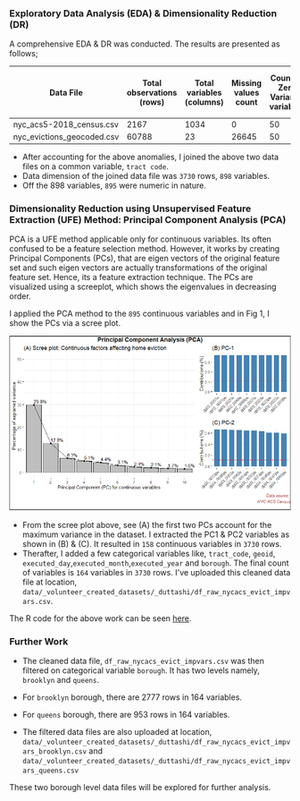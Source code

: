 
### Exploratory Data Analysis (EDA) & Dimensionality Reduction (DR)

A comprehensive EDA & DR was conducted. The results are presented as follows;


|Data File|Total observations (rows)|Total variables (columns)|Missing values count|Count of Zero Variance variables|Count of Near Zero Variance variables|
|-----|----|-----|----|----|----|
|nyc_acs5-2018_census.csv|2167|1034|0|50|108|
|nyc_evictions_geocoded.csv|60788|23|26645|50|3|

- After accounting for the above anomalies, I joined the above two data files on a common variable, `tract code`.
- Data dimension of the joined data file was `3730` rows, `898` variables.
- Off the 898 variables, `895` were numeric in nature.

### Dimensionality Reduction using Unsupervised Feature Extraction (UFE) Method: Principal Component Analysis (PCA)

PCA is a UFE method applicable only for continuous variables. Its often confused to be a feature selection method. However, it works by creating Principal Components (PCs), that are eigen vectors of the original feature set and such eigen vectors are actually transformations of the original feature set. Hence, its a feature extraction technique. 
The PCs are visualized using a screeplot, which shows the eigenvalues in decreasing order. 

I applied the PCA method to the `895` continuous variables and in Fig 1, I show the PCs via a scree plot.

![PCA plot](Rplot-1.png)

- From the scree plot above, see (A) the first two PCs account for the maximum variance in the dataset. I extracted the PC1 & PC2 variables as shown in (B) & (C). It resulted in `158` continuous variables in `3730` rows.
- Therafter, I added a few categorical variables like, `tract_code`, `geoid`, `executed_day`,`executed_month`,`executed_year` and `borough`. The final count of variables is `164` variables in `3730` rows. I've uploaded this cleaned data file at location, `data/_volunteer_created_datasets/_duttashi/df_raw_nycacs_evict_impvars.csv`. 

The R code for the above work can be seen [here](https://github.com/datakind/Mar21-housing-insecurity/blob/main/scripts/_duttashi/nyc_acs_census_and_evictions_feature_extraction.R).

### Further Work

- The cleaned data file, `df_raw_nycacs_evict_impvars.csv` was then filtered on categorical variable `borough`. It has two levels namely, `brooklyn` and `queens`. 
- For `brooklyn` borough, there are 2777 rows in 164 variables.
- For `queens` borough, there are 953 rows in 164 variables.  

- The filtered data files are also uploaded at location, `data/_volunteer_created_datasets/_duttashi/df_raw_nycacs_evict_impvars_brooklyn.csv` and `data/_volunteer_created_datasets/_duttashi/df_raw_nycacs_evict_impvars_queens.csv` 

These two borough level data files will be explored for further analysis.




 

 



